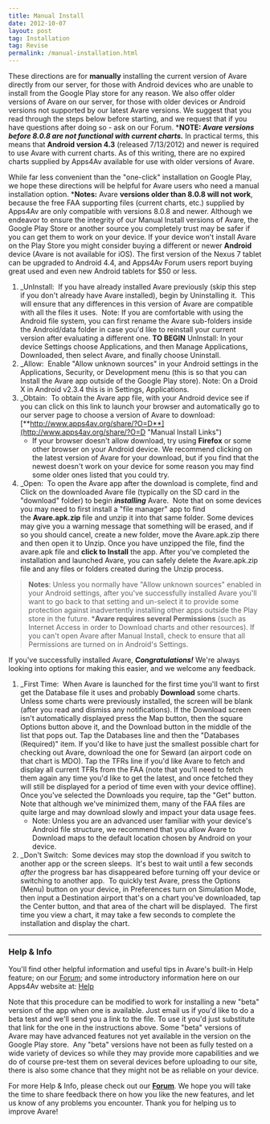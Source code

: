 ```yaml
---
title: Manual Install
date: 2012-10-07
layout: post
tag: Installation
tag: Revise
permalink: /manual-installation.html
---
```


These directions are for **manually** installing the current version
of Avare directly from our server, for those with Android devices who
are unable to install from the Google Play store for any reason. We
also offer older versions of Avare on our server, for those with older
devices or Android versions not supported by our latest Avare
versions. We suggest that you read through the steps below before starting,
and we request that if you have questions after doing so - ask on our Forum.
\***NOTE: _Avare versions before 8.0.8 are not functional
with current charts._** In practical terms, this means that **Android
version 4.3** (released 7/13/2012) and newer is required to use Avare
with current charts. As of this writing, there are no expired charts
supplied by Apps4Av available for use with older versions of Avare.

While far less convenient than the "one-click" installation on Google
Play, we hope these directions will be helpful for Avare users who
need a manual installation option. 
\***Notes:** Avare **versions older than 8.0.8 will not work**, 
because the free FAA supporting files
(current charts, etc.) supplied by Apps4Av are only compatible with
versions 8.0.8 and newer. Although we endeavor to ensure the integrity
of our Manual Install versions of Avare, the Google Play Store or
another source you completely trust may be safer if you can get them
to work on your device. If your device won't install Avare on the Play
Store you might consider buying a different or newer **Android**
device (Avare is not available for iOS). The first version of the
Nexus 7 tablet can be upgraded to Android 4.4, and Apps4Av Forum users
report buying great used and even new Android tablets for $50 or less.

1. _UnInstall:  If you have already installed Avare previously (skip
   this step if you don't already have Avare installed), begin by
   Uninstalling it.  This will ensure that any differences in this
   version of Avare are compatible with all the files it uses.  Note:
   If you are comfortable with using the Android file system, you can
   first rename the Avare sub-folders inside the Android/data folder
   in case you'd like to reinstall your current version after
   evaluating a different one. **TO BEGIN** UnInstall: In your device
   Settings choose Applications, and then Manage Applications,
   Downloaded, then select Avare, and finally choose Uninstall.
1. _Allow:  Enable "Allow unknown sources" in your Android settings in
   the Applications, Security, or Development menu (this is so that
   you can Install the Avare app outside of the Google Play
   store). Note: On a Droid X in Android v2.3.4 this is in Settings,
   Applications.
1. _Obtain:  To obtain the Avare app file, with your Android device
   see if you can click on this link to launch your browser and
   automatically go to our server page to choose a version of Avare to
   download:
   [**http://www.apps4av.org/share/?O=D**](http://www.apps4av.org/share/?O=D "Manual Install Links")
    -   If your browser doesn't allow download, try using **Firefox**
		or some other browser on your Android device. We recommend
		clicking on the latest version of Avare for your download, but
		if you find that the newest doesn't work on your device for
		some reason you may find some older ones listed that you could
		try.
1. _Open:  To open the Avare app after the download is complete, find
   and Click on the downloaded Avare file (typically on the SD card in
   the "download" folder) to begin _**installing**_ Avare.  Note that
   on some devices you may need to first install a "file manager" app
   to find the **Avare.apk.zip** file and unzip it into that same
   folder. Some devices may give you a warning message that something
   will be erased, and if so you should cancel, create a new folder,
   move the Avare.apk.zip there and then open it to Unzip. Once you
   have unzipped the file, find the avare.apk file and **click to
   Install** the app. After you've completed the installation and
   launched Avare, you can safely delete the Avare.apk.zip file and
   any files or folders created during the Unzip process.

> **Notes**: Unless you normally have "Allow unknown sources" enabled
> in your Android settings, after you've successfully installed Avare
> you'll want to go back to that setting and un-select it to provide
> some protection against inadvertently installing other apps outside
> the Play store in the future. \***Avare requires
> several Permissions** (such as Internet Access in order to Download
> charts and other resources). If you can't open Avare after Manual
> Install, check to ensure that all Permissions are turned on in
> Android's Settings.

If you've successfully installed Avare, _**Congratulations!**_ We're
always looking into options for making this easier, and we welcome any
feedback.

1. _First Time:  When Avare is launched for the first time you'll want
	to first get the Database file it uses and probably **Download**
	some charts.  Unless some charts were previously installed, the
	screen will be blank (after you read and dismiss any
	notifications). If the Download screen isn't automatically
	displayed press the Map button, then the square Options button
	above it, and the Download button in the middle of the list that
	pops out. Tap the Databases line and then the "Databases
	(Required)" item. If you'd like to have just the smallest possible
	chart for checking out Avare, download the one for Seward (an
	airport code on that chart is MDO). Tap the TFRs line if you'd
	like Avare to fetch and display all current TFRs from the FAA
	(note that you'll need to fetch them again any time you'd like to
	get the latest, and once fetched they will still be displayed for
	a period of time even with your device offline). Once you've
	selected the Downloads you require, tap the "Get" button. Note
	that although we've minimized them, many of the FAA files are
	quite large and may download slowly and impact your data usage
	fees.
	-   Note: Unless you are an advanced user familiar with your
		device's Android file structure, we recommend that you allow
		Avare to Download maps to the default location chosen by
		Android on your device.
1. _Don't Switch:  Some devices may stop the download if you switch to
	another app or the screen sleeps.  It's best to wait until a few
	seconds _after_ the progress bar has disappeared before turning
	off your device or switching to another app.  To quickly test
	Avare, press the Options (Menu) button on your device, in
	Preferences turn on Simulation Mode, then input a Destination
	airport that's on a chart you've downloaded, tap the Center
	button, and that area of the chart will be displayed.  The first
	time you view a chart, it may take a few seconds to complete the
	installation and display the chart.

* * *

### Help & Info

You'll find other helpful information and useful tips in Avare's
built-in Help feature; on our
[Forum](https://groups.google.com/forum/#!forum/apps4av-forum "Apps4Av Forum"); 
and some introductory information here on our Apps4Av website
at: [Help](https://apps4av.net/site/avare-overview/avare-help/ "Help")

Note that this procedure can be modified to work for installing a new
"beta" version of the app when one is available. Just email us if
you'd like to do a beta test and we'll send you a link to the file. To
use it you'd just substitute that link for the one in the instructions
above. Some "beta" versions of Avare may have advanced features not
yet available in the version on the Google Play store.  Any "beta"
versions have not been as fully tested on a wide variety of devices so
while they may provide more capabilities and we do of course pre-test
them on several devices before uploading to our site, there is also
some chance that they might not be as reliable on your device.

For more Help & Info, please check out our 
**[Forum](https://groups.google.com/d/forum/apps4av-forum "Avare Forum")**.
We hope you will take the time to share feedback there on how you like
the new features, and let us know of any problems you encounter.
Thank you for helping us to improve Avare!
